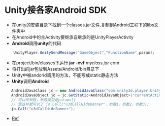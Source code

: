 # Unity接各家Android SDK
- 在unity的安装目录下找到一个classes.jar文件,复制到Android工程下的libs文件夹中
- 在Android中的主Activity要继承自继承的是UnityPlayerActivity
- **Android**调用**unity**的代码

```C#  
	UnityPlayer.UnitySendMessage("GameObject","FunctionName",param);
```

- 在project/bin/classes下运行 **jar -cvf** *myclass.jar* com
- 将打出的jar包放到Assets/Android/bin目录下
- Unity中被andorid调用的方法，不能写成static静态方法
- **Unity**调用**Android**

```C#
   AndroidJavaClass jc = new AndroidJavaClass("com.unity3d.player.UnityPlayer");
   AndroidJavaObject jo = jc.GetStatic<AndroidJavaObject>("currentActivity");
   // 可以传参数，参数类型是params[]
   // 像这样就可以了 jo.Call("u3dCallHideBanner"，参数1，参数2，参数3);
   jo.Call("u3dCallHideBanner");
```

- [Ref](http://www.cnblogs.com/coldcode/p/4763359.html)


